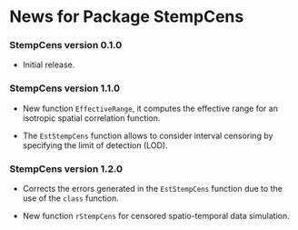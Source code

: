 
# News for Package StempCens

### StempCens version 0.1.0

* Initial release.


### StempCens version 1.1.0

* New function `EffectiveRange`, it computes the effective range for an isotropic spatial correlation function.

* The `EstStempCens` function allows to consider interval censoring by specifying the limit of detection (LOD).


### StempCens version 1.2.0

* Corrects the errors generated in the `EstStempCens` function due to the use of the `class` function.

* New function `rStempCens` for censored spatio-temporal data simulation.
